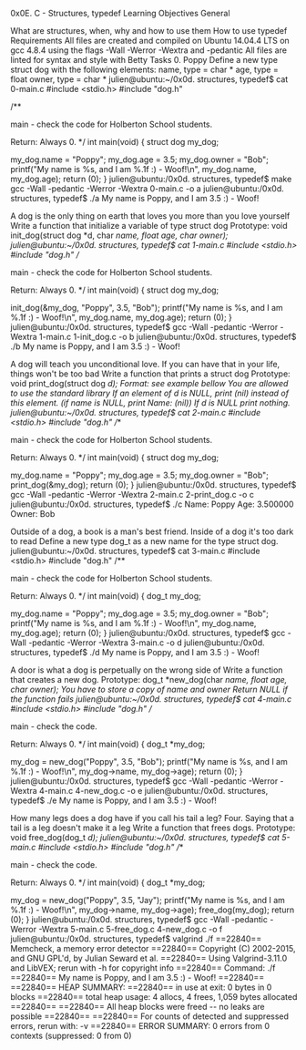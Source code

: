 0x0E. C - Structures, typedef Learning Objectives General

What are structures, when, why and how to use them How to use typedef Requirements All files are created and compiled on Ubuntu 14.04.4 LTS on gcc 4.8.4 using the flags -Wall -Werror -Wextra and -pedantic All files are linted for syntax and style with Betty Tasks 0. Poppy Define a new type struct dog with the following elements: name, type = char * age, type = float owner, type = char * julien@ubuntu:~/0x0d. structures, typedef$ cat 0-main.c #include <stdio.h> #include "dog.h"

/**

main - check the code for Holberton School students.

Return: Always 0. */ int main(void) { struct dog my_dog;

my_dog.name = "Poppy"; my_dog.age = 3.5; my_dog.owner = "Bob"; printf("My name is %s, and I am %.1f :) - Woof!\n", my_dog.name, my_dog.age); return (0); } julien@ubuntu:/0x0d. structures, typedef$ make gcc -Wall -pedantic -Werror -Wextra 0-main.c -o a julien@ubuntu:/0x0d. structures, typedef$ ./a My name is Poppy, and I am 3.5 :) - Woof!

A dog is the only thing on earth that loves you more than you love yourself Write a function that initialize a variable of type struct dog Prototype: void init_dog(struct dog *d, char *name, float age, char *owner); julien@ubuntu:~/0x0d. structures, typedef$ cat 1-main.c #include <stdio.h> #include "dog.h"
/**

main - check the code for Holberton School students.

Return: Always 0. */ int main(void) { struct dog my_dog;

init_dog(&my_dog, "Poppy", 3.5, "Bob"); printf("My name is %s, and I am %.1f :) - Woof!\n", my_dog.name, my_dog.age); return (0); } julien@ubuntu:/0x0d. structures, typedef$ gcc -Wall -pedantic -Werror -Wextra 1-main.c 1-init_dog.c -o b julien@ubuntu:/0x0d. structures, typedef$ ./b My name is Poppy, and I am 3.5 :) - Woof!

A dog will teach you unconditional love. If you can have that in your life, things won't be too bad Write a function that prints a struct dog Prototype: void print_dog(struct dog *d); Format: see example bellow You are allowed to use the standard library If an element of d is NULL, print (nil) instead of this element. (if name is NULL, print Name: (nil)) If d is NULL print nothing. julien@ubuntu:~/0x0d. structures, typedef$ cat 2-main.c #include <stdio.h> #include "dog.h"
/**

main - check the code for Holberton School students.

Return: Always 0. */ int main(void) { struct dog my_dog;

my_dog.name = "Poppy"; my_dog.age = 3.5; my_dog.owner = "Bob"; print_dog(&my_dog); return (0); } julien@ubuntu:/0x0d. structures, typedef$ gcc -Wall -pedantic -Werror -Wextra 2-main.c 2-print_dog.c -o c julien@ubuntu:/0x0d. structures, typedef$ ./c Name: Poppy Age: 3.500000 Owner: Bob

Outside of a dog, a book is a man's best friend. Inside of a dog it's too dark to read Define a new type dog_t as a new name for the type struct dog. julien@ubuntu:~/0x0d. structures, typedef$ cat 3-main.c #include <stdio.h> #include "dog.h"
/**

main - check the code for Holberton School students.

Return: Always 0. */ int main(void) { dog_t my_dog;

my_dog.name = "Poppy"; my_dog.age = 3.5; my_dog.owner = "Bob"; printf("My name is %s, and I am %.1f :) - Woof!\n", my_dog.name, my_dog.age); return (0); } julien@ubuntu:/0x0d. structures, typedef$ gcc -Wall -pedantic -Werror -Wextra 3-main.c -o d julien@ubuntu:/0x0d. structures, typedef$ ./d My name is Poppy, and I am 3.5 :) - Woof!

A door is what a dog is perpetually on the wrong side of Write a function that creates a new dog. Prototype: dog_t *new_dog(char *name, float age, char *owner); You have to store a copy of name and owner Return NULL if the function fails julien@ubuntu:~/0x0d. structures, typedef$ cat 4-main.c #include <stdio.h> #include "dog.h"
/**

main - check the code.

Return: Always 0. */ int main(void) { dog_t *my_dog;

my_dog = new_dog("Poppy", 3.5, "Bob"); printf("My name is %s, and I am %.1f :) - Woof!\n", my_dog->name, my_dog->age); return (0); } julien@ubuntu:/0x0d. structures, typedef$ gcc -Wall -pedantic -Werror -Wextra 4-main.c 4-new_dog.c -o e julien@ubuntu:/0x0d. structures, typedef$ ./e My name is Poppy, and I am 3.5 :) - Woof!

How many legs does a dog have if you call his tail a leg? Four. Saying that a tail is a leg doesn't make it a leg Write a function that frees dogs. Prototype: void free_dog(dog_t *d); julien@ubuntu:~/0x0d. structures, typedef$ cat 5-main.c #include <stdio.h> #include "dog.h"
/**

main - check the code.

Return: Always 0. */ int main(void) { dog_t *my_dog;

my_dog = new_dog("Poppy", 3.5, "Jay"); printf("My name is %s, and I am %.1f :) - Woof!\n", my_dog->name, my_dog->age); free_dog(my_dog); return (0); } julien@ubuntu:/0x0d. structures, typedef$ gcc -Wall -pedantic -Werror -Wextra 5-main.c 5-free_dog.c 4-new_dog.c -o f julien@ubuntu:/0x0d. structures, typedef$ valgrind ./f ==22840== Memcheck, a memory error detector ==22840== Copyright (C) 2002-2015, and GNU GPL'd, by Julian Seward et al. ==22840== Using Valgrind-3.11.0 and LibVEX; rerun with -h for copyright info ==22840== Command: ./f ==22840== My name is Poppy, and I am 3.5 :) - Woof! ==22840== ==22840== HEAP SUMMARY: ==22840== in use at exit: 0 bytes in 0 blocks ==22840== total heap usage: 4 allocs, 4 frees, 1,059 bytes allocated ==22840== ==22840== All heap blocks were freed -- no leaks are possible ==22840== ==22840== For counts of detected and suppressed errors, rerun with: -v ==22840== ERROR SUMMARY: 0 errors from 0 contexts (suppressed: 0 from 0)
